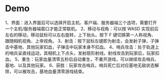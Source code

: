 # Demo
1、界面：进入界面后可以选择开启主机、客户端、服务器端三个选项，需要打开一个主机/服务器端窗口才能正常联机。
2、移动与视角：可以按 WASD 实现前后左右的移动，移动鼠标可以左右旋转，上下抬头。按下 F 键切换第一人称视角、跟随相机视角、上帝视角。
3、射击：按下鼠标左键即为射击，会发射子弹，子弹击中基地、其他玩家扣血，子弹击中玩家本身不扣血。
4、哨兵攻击：处于轨道上的哨兵呈直线运动，其相机上下点头，发射扇形射线，射线攻击到玩家后，玩家扣血。
5、重生：玩家血量清零五秒后自动重生，不重开游戏，可以继续攻击哨兵、基地、以及其他玩家。
6、获胜：玩家攻击哨兵，哨兵死亡后对应基地无敌状态解除，可以被攻击，基地血量清零游戏结束。
